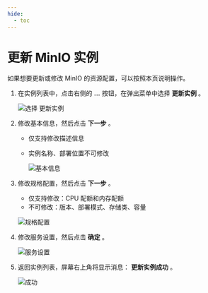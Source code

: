 ```yaml
---
hide:
  - toc
---
```


# 更新 MinIO 实例

如果想要更新或修改 MinIO 的资源配置，可以按照本页说明操作。

1. 在实例列表中，点击右侧的 __...__  按钮，在弹出菜单中选择 __更新实例__ 。

    ![选择 __更新实例__ ](https://docs.daocloud.io/daocloud-docs-images/docs/middleware/minio/images/update01.png)

2. 修改基本信息，然后点击 __下一步__ 。

    - 仅支持修改描述信息
    - 实例名称、部署位置不可修改

        ![基本信息](https://docs.daocloud.io/daocloud-docs-images/docs/middleware/minio/images/update02.png)

3. 修改规格配置，然后点击 __下一步__ 。

    - 仅支持修改：CPU 配额和内存配额
    - 不可修改：版本、部署模式、存储类、容量

    ![规格配置](https://docs.daocloud.io/daocloud-docs-images/docs/middleware/minio/images/update03.png)

4. 修改服务设置，然后点击 __确定__ 。

    ![服务设置](https://docs.daocloud.io/daocloud-docs-images/docs/middleware/minio/images/update04.png)

5. 返回实例列表，屏幕右上角将显示消息： __更新实例成功__ 。

    ![成功](https://docs.daocloud.io/daocloud-docs-images/docs/middleware/minio/images/update05.png)
